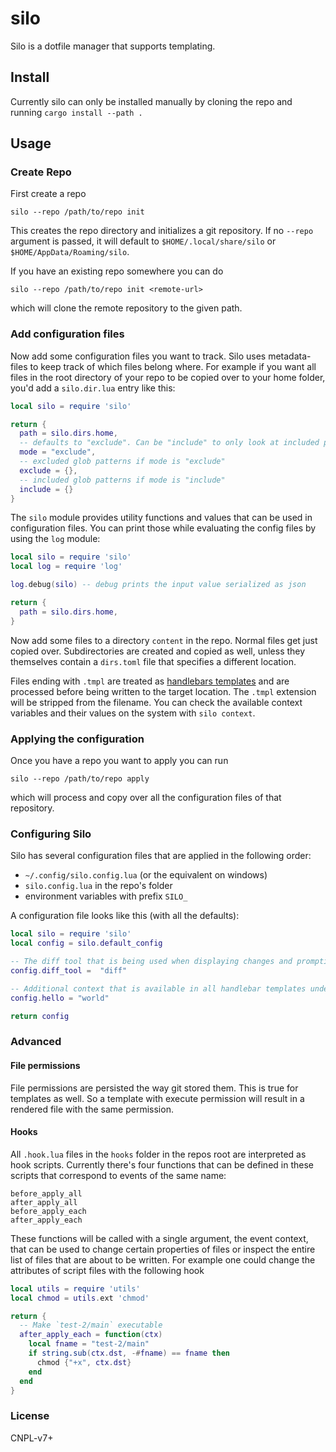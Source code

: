 # silo

Silo is a dotfile manager that supports templating.

## Install

Currently silo can only be installed manually by cloning the repo and running `cargo install --path .`

## Usage

### Create Repo

First create a repo

```nu
silo --repo /path/to/repo init
```
This creates the repo directory and initializes a git repository.
If no `--repo` argument is passed, it will default to `$HOME/.local/share/silo` or `$HOME/AppData/Roaming/silo`.

If you have an existing repo somewhere you can do
```nu
silo --repo /path/to/repo init <remote-url>
```
which will clone the remote repository to the given path.

### Add configuration files

Now add some configuration files you want to track.
Silo uses metadata-files to keep track of which files belong where.
For example if you want all files in the root directory of your repo to be copied over
to your home folder, you'd add a `silo.dir.lua` entry like this:

```lua
local silo = require 'silo'

return { 
  path = silo.dirs.home,
  -- defaults to "exclude". Can be "include" to only look at included paths
  mode = "exclude",
  -- excluded glob patterns if mode is "exclude"
  exclude = {},
  -- included glob patterns if mode is "include"
  include = {}
}
```

The `silo` module provides utility functions and values that can be used in configuration files.
You can print those while evaluating the config files by using the `log` module:

```lua
local silo = require 'silo'
local log = require 'log'

log.debug(silo) -- debug prints the input value serialized as json

return { 
  path = silo.dirs.home,
}
```

Now add some files to a directory `content` in the repo.
Normal files get just copied over. Subdirectories are created and copied as well, unless they themselves
contain a `dirs.toml` file that specifies a different location. 

Files ending with `.tmpl` are treated as [handlebars templates](https://handlebarsjs.com/) and are processed
before being written to the target location. The `.tmpl` extension will be stripped from the filename.
You can check the available context variables and their values on the system with `silo context`.


### Applying the configuration

Once you have a repo you want to apply you can run 
```nu
silo --repo /path/to/repo apply
```
which will process and copy over all the configuration files of that repository.


### Configuring Silo

Silo has several configuration files that are applied in the following order:

- `~/.config/silo.config.lua`  (or the equivalent on windows)
- `silo.config.lua` in the repo's folder
- environment variables with prefix `SILO_`

A configuration file looks like this (with all the defaults):

```lua
local silo = require 'silo'
local config = silo.default_config

-- The diff tool that is being used when displaying changes and prompting for confirmation
config.diff_tool =  "diff"

-- Additional context that is available in all handlebar templates under the `ctx` variable
config.hello = "world"

return config
```


### Advanced

#### File permissions

File permissions are persisted the way git stored them. This is true for templates as well. So a template with 
execute permission will result in a rendered file with the same permission.


#### Hooks

All `.hook.lua` files in the `hooks` folder in the repos root are interpreted as hook scripts.
Currently there's four functions that can be defined in these scripts that correspond to 
events of the same name:
```
before_apply_all 
after_apply_all
before_apply_each  
after_apply_each  
```
These functions will be called with a single argument, the event context, that can be used
to change certain properties of files or inspect the entire list of files that are about to be written.
For example one could change the attributes of script files with the following hook

```lua
local utils = require 'utils'
local chmod = utils.ext 'chmod'

return {
  -- Make `test-2/main` executable
  after_apply_each = function(ctx)
    local fname = "test-2/main"
    if string.sub(ctx.dst, -#fname) == fname then
      chmod {"+x", ctx.dst}
    end
  end
}
```

### License

CNPL-v7+
